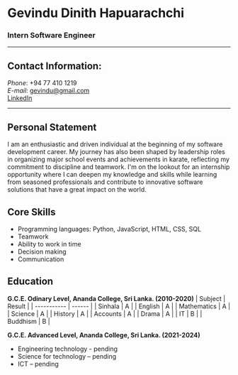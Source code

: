 # Gevindu Dinith Hapuarachchi
### Intern Software Engineer
----
## Contact Information:     
_Phone_: +94 77 410 1219     
_E-mail_: gevindu@gmail.com     
[LinkedIn]()

----
## Personal Statement    
I am an enthusiastic and driven individual at
the beginning of my software development
career. My journey has also been shaped by
leadership roles in organizing major school
events and achievements in karate,
reflecting my commitment to discipline and
teamwork. I'm on the lookout for an
internship opportunity where I can deepen
my knowledge and skills while learning from
seasoned professionals and contribute to
innovative software solutions that have a
great impact on the world.

## Core Skills
* Programming languages: Python, JavaScript, HTML, CSS, SQL
* Teamwork
* Ability to work in time
* Decision making
* Communication

## Education
**G.C.E. Odinary Level, Ananda College, Sri Lanka. (2010-2020)**
| Subject     | Result |
| ----------- | ------ |
| Sinhala     |    A   |
| English     |    A   |
| Mathematics |    A   |
| Science     |    A   |
| History     |    A   |
| Accounts    |    A   |
| Drama       |    A   |
| IT          |    B   |
| Buddhism    |    B   |

**G.C.E. Advanced Level, Ananda College, Sri Lanka. (2021-2024)**
* Engineering technology - pending
* Science for technology – pending
* ICT – pending